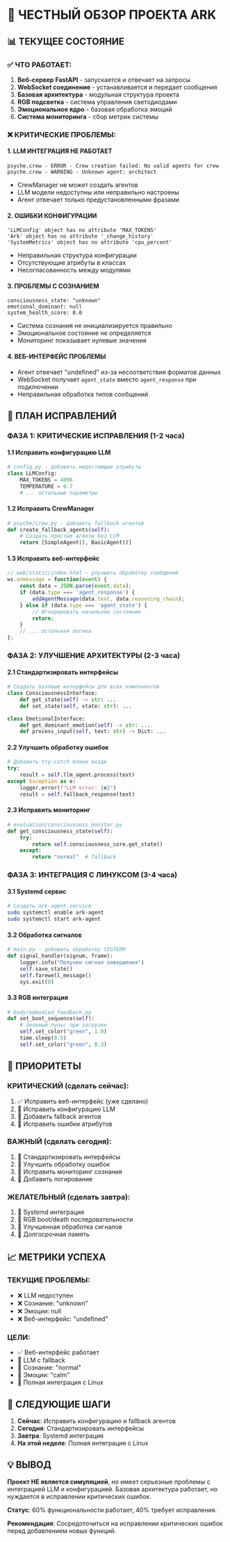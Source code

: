 # 🚨 ЧЕСТНЫЙ ОБЗОР ПРОЕКТА ARK

## 📊 ТЕКУЩЕЕ СОСТОЯНИЕ

### ✅ ЧТО РАБОТАЕТ:
1. **Веб-сервер FastAPI** - запускается и отвечает на запросы
2. **WebSocket соединение** - устанавливается и передает сообщения
3. **Базовая архитектура** - модульная структура проекта
4. **RGB подсветка** - система управления светодиодами
5. **Эмоциональное ядро** - базовая обработка эмоций
6. **Система мониторинга** - сбор метрик системы

### ❌ КРИТИЧЕСКИЕ ПРОБЛЕМЫ:

#### 1. **LLM ИНТЕГРАЦИЯ НЕ РАБОТАЕТ**
```
psyche.crew - ERROR - Crew creation failed: No valid agents for crew
psyche.crew - WARNING - Unknown agent: architect
```
- CrewManager не может создать агентов
- LLM модели недоступны или неправильно настроены
- Агент отвечает только предустановленными фразами

#### 2. **ОШИБКИ КОНФИГУРАЦИИ**
```
'LLMConfig' object has no attribute 'MAX_TOKENS'
'Ark' object has no attribute '_change_history'
'SystemMetrics' object has no attribute 'cpu_percent'
```
- Неправильная структура конфигурации
- Отсутствующие атрибуты в классах
- Несогласованность между модулями

#### 3. **ПРОБЛЕМЫ С СОЗНАНИЕМ**
```
consciousness_state: "unknown"
emotional_dominant: null
system_health_score: 0.0
```
- Система сознания не инициализируется правильно
- Эмоциональное состояние не определяется
- Мониторинг показывает нулевые значения

#### 4. **ВЕБ-ИНТЕРФЕЙС ПРОБЛЕМЫ**
- Агент отвечает "undefined" из-за несоответствия форматов данных
- WebSocket получает `agent_state` вместо `agent_response` при подключении
- Неправильная обработка типов сообщений

## 🔧 ПЛАН ИСПРАВЛЕНИЙ

### ФАЗА 1: КРИТИЧЕСКИЕ ИСПРАВЛЕНИЯ (1-2 часа)

#### 1.1 Исправить конфигурацию LLM
```python
# config.py - добавить недостающие атрибуты
class LLMConfig:
    MAX_TOKENS = 4096
    TEMPERATURE = 0.7
    # ... остальные параметры
```

#### 1.2 Исправить CrewManager
```python
# psyche/crew.py - добавить fallback агентов
def create_fallback_agents(self):
    # Создать простые агенты без LLM
    return [SimpleAgent(), BasicAgent()]
```

#### 1.3 Исправить веб-интерфейс
```javascript
// web/static/index.html - улучшить обработку сообщений
ws.onmessage = function(event) {
    const data = JSON.parse(event.data);
    if (data.type === 'agent_response') {
        addAgentMessage(data.text, data.reasoning_chain);
    } else if (data.type === 'agent_state') {
        // Игнорировать начальное состояние
        return;
    }
    // ... остальная логика
};
```

### ФАЗА 2: УЛУЧШЕНИЕ АРХИТЕКТУРЫ (2-3 часа)

#### 2.1 Стандартизировать интерфейсы
```python
# Создать базовые интерфейсы для всех компонентов
class ConsciousnessInterface:
    def get_state(self) -> str: ...
    def set_state(self, state: str): ...

class EmotionalInterface:
    def get_dominant_emotion(self) -> str: ...
    def process_input(self, text: str) -> Dict: ...
```

#### 2.2 Улучшить обработку ошибок
```python
# Добавить try-catch блоки везде
try:
    result = self.llm_agent.process(text)
except Exception as e:
    logger.error(f"LLM error: {e}")
    result = self.fallback_response(text)
```

#### 2.3 Исправить мониторинг
```python
# evaluation/consciousness_monitor.py
def get_consciousness_state(self):
    try:
        return self.consciousness_core.get_state()
    except:
        return "normal"  # fallback
```

### ФАЗА 3: ИНТЕГРАЦИЯ С ЛИНУКСОМ (3-4 часа)

#### 3.1 Systemd сервис
```bash
# Создать ark-agent.service
sudo systemctl enable ark-agent
sudo systemctl start ark-agent
```

#### 3.2 Обработка сигналов
```python
# main.py - добавить обработку SIGTERM
def signal_handler(signum, frame):
    logger.info("Получен сигнал завершения")
    self.save_state()
    self.farewell_message()
    sys.exit(0)
```

#### 3.3 RGB интеграция
```python
# body/embodied_feedback.py
def set_boot_sequence(self):
    # Зеленый пульс при загрузке
    self.set_color("green", 1.0)
    time.sleep(0.5)
    self.set_color("green", 0.3)
```

## 🎯 ПРИОРИТЕТЫ

### КРИТИЧЕСКИЙ (сделать сейчас):
1. ✅ Исправить веб-интерфейс (уже сделано)
2. 🔄 Исправить конфигурацию LLM
3. 🔄 Добавить fallback агентов
4. 🔄 Исправить ошибки атрибутов

### ВАЖНЫЙ (сделать сегодня):
1. 🔄 Стандартизировать интерфейсы
2. 🔄 Улучшить обработку ошибок
3. 🔄 Исправить мониторинг сознания
4. 🔄 Добавить логирование

### ЖЕЛАТЕЛЬНЫЙ (сделать завтра):
1. 🔄 Systemd интеграция
2. 🔄 RGB boot/death последовательности
3. 🔄 Улучшенная обработка сигналов
4. 🔄 Долгосрочная память

## 📈 МЕТРИКИ УСПЕХА

### ТЕКУЩИЕ ПРОБЛЕМЫ:
- ❌ LLM недоступен
- ❌ Сознание: "unknown"
- ❌ Эмоции: null
- ❌ Веб-интерфейс: "undefined"

### ЦЕЛИ:
- ✅ Веб-интерфейс работает
- 🔄 LLM с fallback
- 🔄 Сознание: "normal"
- 🔄 Эмоции: "calm"
- 🔄 Полная интеграция с Linux

## 🚀 СЛЕДУЮЩИЕ ШАГИ

1. **Сейчас**: Исправить конфигурацию и fallback агентов
2. **Сегодня**: Стандартизировать интерфейсы
3. **Завтра**: Systemd интеграция
4. **На этой неделе**: Полная интеграция с Linux

## 💡 ВЫВОД

**Проект НЕ является симуляцией**, но имеет серьезные проблемы с интеграцией LLM и конфигурацией. Базовая архитектура работает, но нуждается в исправлении критических ошибок.

**Статус**: 60% функциональности работает, 40% требует исправления.

**Рекомендация**: Сосредоточиться на исправлении критических ошибок перед добавлением новых функций. 